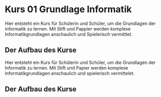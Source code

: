 # Kurs 01 Grundlage Informatik

Hier entsteht ein Kurs für Schülerin und Schüler, um die Grundlagen der informatik zu lernen. Mit Stift und Pappier werden komplexe Informatikgrundlagen anschaulich und Spielerisch vermittlet.

## Der Aufbau des Kurse
Hier entsteht ein Kurs für Schülerin und Schüler, um die Grundlagen der Informatik zu lernen. 
Mit Stift und Papier werden komplexe Informatikgrundlagen anschaulich und spielerisch vermittelet.

## Der Aufbau des Kurse


